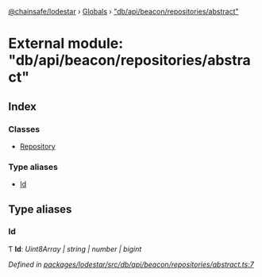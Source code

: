 [@chainsafe/lodestar](../README.md) › [Globals](../globals.md) › ["db/api/beacon/repositories/abstract"](_db_api_beacon_repositories_abstract_.md)

# External module: "db/api/beacon/repositories/abstract"

## Index

### Classes

* [Repository](../classes/_db_api_beacon_repositories_abstract_.repository.md)

### Type aliases

* [Id](_db_api_beacon_repositories_abstract_.md#id)

## Type aliases

###  Id

Ƭ **Id**: *Uint8Array | string | number | bigint*

*Defined in [packages/lodestar/src/db/api/beacon/repositories/abstract.ts:7](https://github.com/ChainSafe/lodestar/blob/1d5598773/packages/lodestar/src/db/api/beacon/repositories/abstract.ts#L7)*
